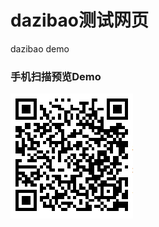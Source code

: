 # dazibao测试网页
dazibao demo

### 手机扫描预览Demo
![img-alt](https://raw.githubusercontent.com/DuYangsir/duyangsir.github.io/master/demo/dazibao/page.png)